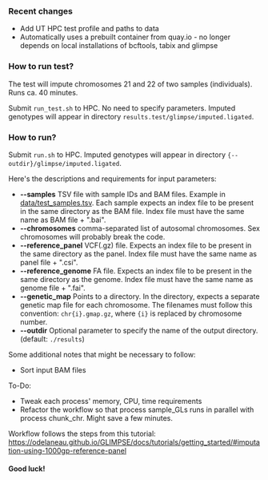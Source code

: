 ### Recent changes
* Add UT HPC test profile and paths to data
* Automatically uses a prebuilt container from quay.io  -  no longer depends on local installations of bcftools, tabix and glimpse

### How to run test?
The test will impute chromosomes 21 and 22 of two samples (individuals). Runs ca. 40 minutes.

Submit `run_test.sh` to HPC. No need to specify parameters. Imputed genotypes will appear in directory `results.test/glimpse/imputed.ligated`.

### How to run?
Submit `run.sh` to HPC. Imputed genotypes will appear in directory `{--outdir}/glimpse/imputed.ligated`.

Here's the descriptions and requirements for input parameters:
* **--samples** TSV file with sample IDs and BAM files. Example in [data/test_samples.tsv](https://github.com/peepkolberg/glimpse/blob/main/data/test_samples.tsv). Each sample expects an index file to be present in the same directory as the BAM file. Index file must have the same name as BAM file + ".bai".
* **--chromosomes** comma-separated list of autosomal chromosomes. Sex chromosomes will probably break the code.
* **--reference_panel** VCF(.gz) file. Expects an index file to be present in the same directory as the panel. Index file must have the same name as panel file + ".csi".
* **--reference_genome** FA file. Expects an index file to be present in the same directory as the genome. Index file must have the same name as genome file + ".fai".
* **--genetic_map** Points to a directory. In the directory, expects a separate genetic map file for each chromosome. The filenames must follow this convention: `chr{i}.gmap.gz`, where `{i}` is replaced by chromosome number.
* **--outdir** Optional parameter to specify the name of the output directory. (default: `./results`)

Some additional notes that might be necessary to follow:
* Sort input BAM files

To-Do:
* Tweak each process' memory, CPU, time requirements
* Refactor the workflow so that process sample_GLs runs in parallel with process chunk_chr. Might save a few minutes.

Workflow follows the steps from this tutorial: https://odelaneau.github.io/GLIMPSE/docs/tutorials/getting_started/#imputation-using-1000gp-reference-panel

#### Good luck!
